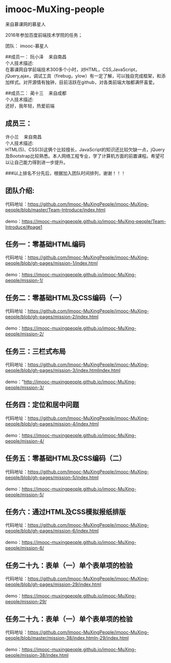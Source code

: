 # imooc-MuXing-people
来自慕课网的慕星人

2016年参加百度前端技术学院的任务；

团队： imooc-慕星人

##成员一：
 阮小泽&nbsp;&nbsp;&nbsp;&nbsp;来自南昌<br>
个人技术描述:<br>
在慕课网自学前端技术300多个小时，对HTML，CSS,JavaScript，jQuery,ajax，调试工具（firebug，ylow）有一定了解，可以独自完成框架，和添加样式。对开源情有独钟，目前活跃在github，对各类前端大咖都满怀喜爱。<br>

##成员二：
 蔺十三&nbsp;&nbsp;&nbsp;&nbsp;来自成都<br>
个人技术描述:<br>
还好，我年轻，热爱前端<br>

## 成员三：
 许小兰&nbsp;&nbsp;&nbsp;&nbsp;来自南昌<br>
个人技术描述:<br>
HTML(5)、CSS(3)这俩个比较擅长，JavaScript的知识还比较欠缺一点，jQuery及Bootstrap比较熟悉。本人网络工程专业，学了计算机方面的前置课程。希望可以让自己能力得到进一步提升。<br>

###以上排名不分先后，根据加入团队时间排列，谢谢！！！

## 团队介绍:
 代码地址：https://github.com/Imooc-MuXingPeople/imooc-MuXing-people/blob/master/Team-Introduce/index.html<br><br>
 demo：https://imooc-muxingpeople.github.io/imooc-MuXing-people/Team-Introduce/#page1 <br>

## 任务一：零基础HTML编码
 代码地址：https://github.com/Imooc-MuXingPeople/imooc-MuXing-people/blob/gh-pages/mission-1/index.html<br><br>
 demo：https://imooc-muxingpeople.github.io/imooc-MuXing-people/mission-1/ <br>

## 任务二：零基础HTML及CSS编码（一）
 代码地址：https://github.com/Imooc-MuXingPeople/imooc-MuXing-people/blob/gh-pages/mission-2/index.html<br><br>
 demo：https://imooc-muxingpeople.github.io/imooc-MuXing-people/mission-2/  <br>
 
## 任务三：三栏式布局 <br>
代码地址：https://github.com/Imooc-MuXingPeople/imooc-MuXing-people/blob/gh-pages/mission-3/index.htmlindex.html<br><br>
 demo："http://imooc-muxingpeople.github.io/imooc-MuXing-people/mission-3/ <br>
 
##  任务四：定位和居中问题<br>
代码地址：https://github.com/Imooc-MuXingPeople/imooc-MuXing-people/blob/gh-pages/mission-4/index.html<br><br>
demo：https://imooc-muxingpeople.github.io/imooc-MuXing-people/mission-4/<br>

##  任务五：零基础HTML及CSS编码（二）<br>
代码地址：https://github.com/Imooc-MuXingPeople/imooc-MuXing-people/blob/gh-pages/mission-5/index.html<br><br>
demo：https://imooc-muxingpeople.github.io/imooc-MuXing-people/mission-5/<br>

##  任务六：通过HTML及CSS模拟报纸排版<br>
代码地址：https://github.com/Imooc-MuXingPeople/imooc-MuXing-people/blob/gh-pages/mission-6/index.html<br><br>
demo：https://imooc-muxingpeople.github.io/imooc-MuXing-people/mission-6/<br>

##  任务二十九：表单（一）单个表单项的检验<br>
代码地址：https://github.com/Imooc-MuXingPeople/imooc-MuXing-people/blob/gh-pages/mission-29/index.html<br><br>
demo：https://imooc-muxingpeople.github.io/imooc-MuXing-people/mission-29/<br>

##  任务二十九：表单（一）单个表单项的检验<br>
代码地址：https://github.com/Imooc-MuXingPeople/imooc-MuXing-people/blob/master/mission-38/index.htmln-29/index.html<br><br>
demo：https://imooc-muxingpeople.github.io/imooc-MuXing-people/mission-38/index.html  <br />

